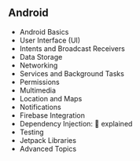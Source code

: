 ## Android

- Android Basics
- User Interface (UI)
- Intents and Broadcast Receivers
- Data Storage
- Networking
- Services and Background Tasks
- Permissions
- Multimedia
- Location and Maps
- Notifications
- Firebase Integration
- Dependency Injection: 🙋 explained
- Testing
- Jetpack Libraries
- Advanced Topics
